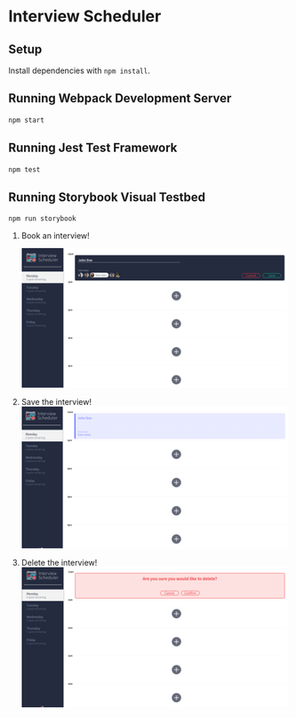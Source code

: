 # Interview Scheduler

## Setup

Install dependencies with `npm install`.

## Running Webpack Development Server

```sh
npm start
```

## Running Jest Test Framework

```sh
npm test
```

## Running Storybook Visual Testbed

```sh
npm run storybook
```

1. Book an interview!

   !["Book an interview!"](https://github.com/Michael-Choi/scheduler/blob/master/docs/SchedulerSave.png)

2) Save the interview!
   !["Save the interview!"](https://github.com/Michael-Choi/scheduler/blob/master/docs/SchedulerSaved.png)

3) Delete the interview!
   !["Delete an interview!"](https://github.com/Michael-Choi/scheduler/blob/master/docs/SchedulerDelete.png)
